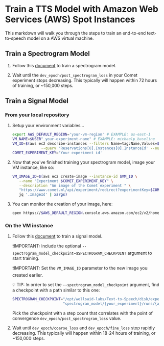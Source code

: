 # Train a TTS Model with Amazon Web Services (AWS) Spot Instances

This markdown will walk you through the steps to train an end-to-end text-to-speech model
on a AWS virtual machine.

## Train a Spectrogram Model

1. Follow this [document](TRAIN_MODEL_AWS_SPOT.md) to train a spectrogram model.

1. Wait until the `dev_epoch/post_spectrogram_loss` in your Comet experiment stops decreasing. This
   typically will happen within 72 hours of training, or \~150,000 steps.

## Train a Signal Model

### From your local repository

1. Setup your environment variables...

   ```bash
   export AWS_DEFAULT_REGION='your-vm-region' # EXAMPLE: us-east-1
   VM_NAME=$USER"_your-experiment-name" # EXAMPLE: michaelp_baseline
   VM_ID=$(aws ec2 describe-instances --filters Name=tag:Name,Values=$VM_NAME \
                --query 'Reservations[0].Instances[0].InstanceId' --output text)
   COMET_EXPERIMENT_KEY='Your experiment id'
   ```

1. Now that you've finished training your spectrogram model, image your VM instance, like so:

   ```bash
   VM_IMAGE_ID=$(aws ec2 create-image --instance-id $VM_ID \
      --name "Experiment $COMET_EXPERIMENT_KEY" \
      --description "An image of the Comet experiment " \
      "https://www.comet.ml/api/experiment/redirect?experimentKey=$COMET_EXPERIMENT_KEY." | \
      jq '.ImageId' | xargs)
   ```

1. You can monitor the creation of your image, here:

   ```bash
   open https://$AWS_DEFAULT_REGION.console.aws.amazon.com/ec2/v2/home?region=$AWS_DEFAULT_REGION#Snapshots:sort=startTime
   ```

### On the VM instance

1. Follow this [document](TRAIN_MODEL_AWS_SPOT.md) to train a signal model.

   ❗IMPORTANT: Include the optional `--spectrogram_model_checkpoint=$SPECTROGRAM_CHECKPOINT`
   argument to start training.

   ❗IMPORTANT: Set the `VM_IMAGE_ID` parameter to the new image you created earlier.

   💡 TIP: In order to set the `--spectrogram_model_checkpoint` argument, find a checkpoint with a
   path similar to this one:

   ```bash
   SPECTROGRAM_CHECKPOINT="/opt/wellsaid-labs/Text-to-Speech/disk/experiments/" \
                          "spectrogram_model/{your_experiment}/runs/{a_run}/checkpoints/step-*.pt"
   ```

   Pick the checkpoint with a step count that correlates with the point of convergence
   `dev_epoch/post_spectrogram_loss` value.

1. Wait until `dev_epoch/coarse_loss` and `dev_epoch/fine_loss` stop rapidly
   decreasing. This typically will happen within 18-24 hours of training, or \~150,000 steps.
